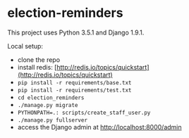 # election-reminders

This project uses Python 3.5.1 and Django 1.9.1.

Local setup:
* clone the repo
* install redis: [http://redis.io/topics/quickstart](http://redis.io/topics/quickstart)
* `pip install -r requirements/base.txt`
* `pip install -r requirements/test.txt`
* `cd election_reminders`
* `./manage.py migrate`
* `PYTHONPATH=.: scripts/create_staff_user.py`
* `./manage.py fullserver`
* access the Django admin at [http://localhost:8000/admin](http://localhost:8000/admin)

